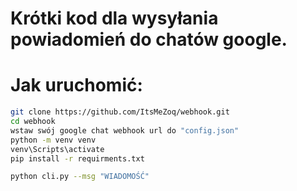# Krótki kod dla wysyłania powiadomień do chatów google.

# Jak uruchomić:

```bash
git clone https://github.com/ItsMeZoq/webhook.git
cd webhook
wstaw swój google chat webhook url do "config.json"
python -m venv venv
venv\Scripts\activate
pip install -r requirments.txt

python cli.py --msg "WIADOMOŚĆ"

